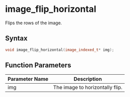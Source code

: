 
# image_flip_horizontal

Flips the rows of the image.

## Syntax

```cpp
void image_flip_horizontal(image_indexed_t* img);
```

## Function Parameters

Parameter Name | Description
--- | ---
img | The image to horizontally flip.
